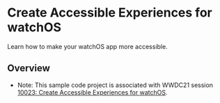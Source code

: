 # Create Accessible Experiences for watchOS

Learn how to make your watchOS app more accessible.

## Overview

- Note: This sample code project is associated with WWDC21 session [10023: Create Accessible Experiences for watchOS](https://developer.apple.com/wwdc21/10223/).
